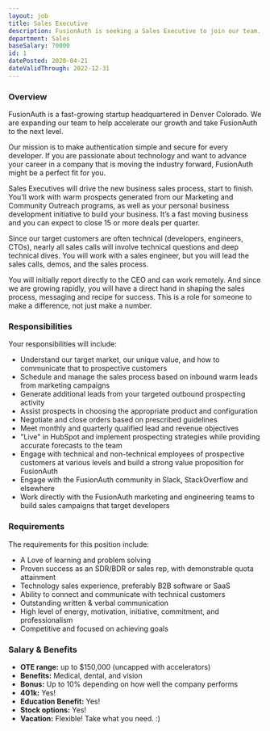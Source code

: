 ```yaml
---
layout: job
title: Sales Executive
description: FusionAuth is seeking a Sales Executive to join our team. Learn about this position and apply today.
department: Sales
baseSalary: 70000
id: 1
datePosted: 2020-04-21
dateValidThrough: 2022-12-31
---
```


### Overview

FusionAuth is a fast-growing startup headquartered in Denver Colorado. We are expanding our team to help accelerate our growth and take FusionAuth to the next level.

Our mission is to make authentication simple and secure for every developer. If you are passionate about technology and want to advance your career in a company that is moving the industry forward, FusionAuth might be a perfect fit for you.

Sales Executives will drive the new business sales process, start to finish.  You’ll work with warm prospects generated from our Marketing and Community Outreach programs, as well as your personal business development initiative to build your business.  It’s a fast moving business and you can expect to close 15 or more deals per quarter.

Since our target customers are often technical (developers, engineers, CTOs), nearly all sales calls will involve technical questions and deep technical dives. You will work with a sales engineer, but you will lead the sales calls, demos, and the sales process.

You will initially report directly to the CEO and can work remotely. And since we are growing rapidly, you will have a direct hand in shaping the sales process, messaging and recipe for success. This is a role for someone to make a difference, not just make a number.

### Responsibilities

Your responsibilities will include:

* Understand our target market, our unique value, and how to communicate that to prospective customers
* Schedule and manage the sales process based on inbound warm leads from marketing campaigns
* Generate additional leads from your targeted outbound prospecting activity
* Assist prospects in choosing the appropriate product and configuration
* Negotiate and close orders based on prescribed guidelines
* Meet monthly and quarterly qualified lead and revenue objectives
* "Live" in HubSpot and implement prospecting strategies while providing accurate forecasts to the team
* Engage with technical and non-technical employees of prospective customers at various levels and build a strong value proposition for FusionAuth
* Engage with the FusionAuth community in Slack, StackOverflow and elsewhere
* Work directly with the FusionAuth marketing and engineering teams to build sales campaigns that target developers

### Requirements

The requirements for this position include:

* A Love of learning and problem solving
* Proven success as an SDR/BDR or sales rep, with demonstrable quota attainment
* Technology sales experience, preferably B2B software or SaaS
* Ability to connect and communicate with technical customers
* Outstanding written & verbal communication
* High level of energy, motivation, initiative, commitment, and professionalism
* Competitive and focused on achieving goals

### Salary & Benefits

* **OTE range:** up to $150,000 (uncapped with accelerators)
* **Benefits:** Medical, dental, and vision
* **Bonus:** Up to 10% depending on how well the company performs
* **401k:** Yes!
* **Education Benefit:** Yes!
* **Stock options:** Yes!
* **Vacation:** Flexible! Take what you need. :)

